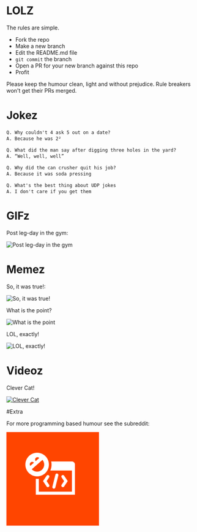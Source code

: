 # LOLZ

The rules are simple.

- Fork the repo
- Make a new branch
- Edit the README.md file
- `git commit` the branch
- Open a PR for your new branch against this repo
- Profit

Please keep the humour clean, light and without prejudice. Rule breakers won't get their PRs merged.

# Jokez

```
Q. Why couldn't 4 ask 5 out on a date?
A. Because he was 2²
```

```
Q. What did the man say after digging three holes in the yard?
A. “Well, well, well”
```

```
Q. Why did the can crusher quit his job?
A. Because it was soda pressing
```

```
Q. What's the best thing about UDP jokes
A. I don't care if you get them
```

# GIFz

Post leg-day in the gym:

![Post leg-day in the gym](gifz/cats.gif)

# Memez

So, it was true!:

![So, it was true!](memes/nigerian-billions.jpg)

What is the point?

![What is the point](memes/pointless-code.jpg)

LOL, exactly!

![LOL, exactly!](memes/it-vs-user.jpg)


# Videoz

Clever Cat!

[![Clever Cat](https://i.ytimg.com/vi/OKsyMxUX7R0/hqdefault.jpg)](https://www.youtube.com/watch?v=OKsyMxUX7R0)

#Extra

For more programming based humour see the subreddit:

[![LOL, exactly!](utility/programming-humour-logo.png)](https://www.reddit.com/r/ProgrammerHumor/)
